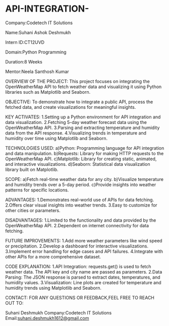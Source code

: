 # API-INTEGRATION-
Company:Codetech IT Solutions

Name:Suhani Ashok Deshmukh

Intern ID:CT12UVD

Domain:Python Programming

Duration:8 Weeks

Mentor:Neela Santhosh Kumar

OVERVIEW OF THE PROJECT: This project focuses on integrating the OpenWeatherMap API to fetch weather data and visualizing it using Python libraries such as Matplotlib and Seaborn.

OBJECTIVE: To demonstrate how to integrate a public API, process the fetched data, and create visualizations for meaningful insights.

KEY ACTIVATES: 1.Setting up a Python environment for API integration and data visualization.
2.Fetching 5-day weather forecast data using the OpenWeatherMap API. 
3.Parsing and extracting temperature and humidity data from the API response.
4.Visualizing trends in temperature and humidity over time using Matplotlib and Seaborn.

TECHNOLOGIES USED: a)Python: Programming language for API integration and data manipulation.
b)Requests: Library for making HTTP requests to the OpenWeatherMap API. 
c)Matplotlib: Library for creating static, animated, and interactive visualizations.
d)Seaborn: Statistical data visualization library built on Matplotlib.

SCOPE: a)Fetch real-time weather data for any city.
b)Visualize temperature and humidity trends over a 5-day period. 
c)Provide insights into weather patterns for specific locations.

ADVANTAGES: 1.Demonstrates real-world use of APIs for data fetching.
2.Offers clear visual insights into weather trends. 
3.Easy to customize for other cities or parameters.

DISADVANTAGES: 1.Limited to the functionality and data provided by the OpenWeatherMap API.
2.Dependent on internet connectivity for data fetching.

FUTURE IMPROVEMENTS: 1.Add more weather parameters like wind speed or precipitation.
2.Develop a dashboard for interactive visualizations.
3.Implement error handling for edge cases and API failures.
4.Integrate with other APIs for a more comprehensive dataset.

CODE EXPLANATION: 1.API Integration: requests.get() is used to fetch weather data. The API key and city name are passed as parameters.
2.Data Parsing: The JSON response is parsed to extract dates, temperatures, and humidity values.
3.Visualization: Line plots are created for temperature and humidity trends using Matplotlib and Seaborn.

CONTACT: FOR ANY QUESTIONS OR FEEDBACK,FEEL FREE TO REACH OUT TO:

Suhani Deshmukh Company:Codetech IT Solutions Email:suhani.deshmukh1612@gmail.com
